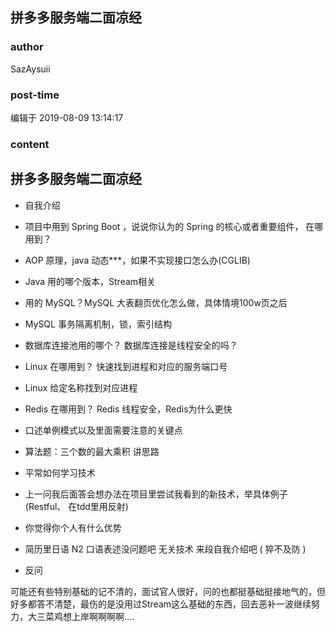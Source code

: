 ## 拼多多服务端二面凉经
### author 
SazAysuii
### post-time 

编辑于  2019-08-09 13:14:17
### content 
<div class="post-topic-des nc-post-content">
 <h2>
  拼多多服务端二面凉经
 </h2>
 <ul>
  <li>
   <p>
    自我介绍
   </p>
  </li>
  <li>
   <p>
    项目中用到 Spring Boot ，说说你认为的 Spring 的核心或者重要组件， 在哪用到？
   </p>
  </li>
  <li>
   <p>
    AOP 原理，java 动态***，如果不实现接口怎么办(CGLIB)
   </p>
  </li>
  <li>
   <p>
    Java 用的哪个版本，Stream相关
   </p>
  </li>
  <li>
   <p>
    用的 MySQL？MySQL 大表翻页优化怎么做，具体情境100w页之后
   </p>
  </li>
  <li>
   <p>
    MySQL 事务隔离机制，锁，索引结构
   </p>
  </li>
  <li>
   <p>
    数据库连接池用的哪个？ 数据库连接是线程安全的吗？
   </p>
  </li>
  <li>
   <p>
    Linux 在哪用到？ 快速找到进程和对应的服务端口号
   </p>
  </li>
  <li>
   <p>
    Linux 给定名称找到对应进程
   </p>
  </li>
  <li>
   <p>
    Redis 在哪用到？ Redis 线程安全，Redis为什么更快
   </p>
  </li>
  <li>
   <p>
    口述单例模式以及里面需要注意的关键点
   </p>
  </li>
  <li>
   <p>
    算法题：三个数的最大乘积 讲思路
   </p>
  </li>
  <li>
   <p>
    平常如何学习技术
   </p>
  </li>
  <li>
   <p>
    上一问我后面答会想办法在项目里尝试我看到的新技术，举具体例子(Restful、 在tdd里用反射)
   </p>
  </li>
  <li>
   <p>
    你觉得你个人有什么优势
   </p>
  </li>
  <li>
   <p>
    简历里日语 N2 口语表述没问题吧 无关技术 来段自我介绍吧 ( 猝不及防 )
   </p>
  </li>
  <li>
   <p>
    反问
   </p>
  </li>
 </ul>
 <p>
  可能还有些特别基础的记不清的，面试官人很好，问的也都挺基础挺接地气的，但好多都答不清楚，最伤的是没用过Stream这么基础的东西，回去恶补一波继续努力，大三菜鸡想上岸啊啊啊啊....
 </p>
</div>
